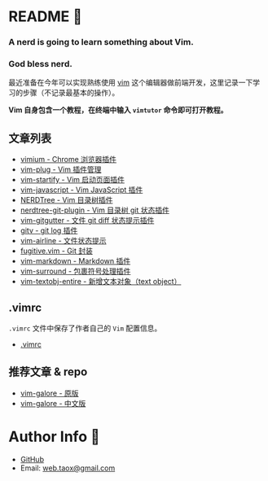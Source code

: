 # README 📑

### **A nerd is going to learn something about Vim.**

### **God bless nerd.**

最近准备在今年可以实现熟练使用 [vim](https://www.vim.org) 这个编辑器做前端开发，这里记录一下学习的步骤（不记录最基本的操作）。

**Vim 自身包含一个教程，在终端中输入 `vimtutor` 命令即可打开教程。**

## 文章列表

* [vimium - Chrome 浏览器插件](./documents/vimium.md)
* [vim-plug - Vim 插件管理](./documents/vim-plug.md)
* [vim-startify - Vim 启动页面插件](./documents/vim-startify.md)
* [vim-javascript - Vim JavaScript 插件](./documents/vim-javascript.md)
* [NERDTree - Vim 目录树插件](./documents/nerdtree.md)
* [nerdtree-git-plugin - Vim 目录树 git 状态插件](./documents/nerdtree-git-plugin.md)
* [vim-gitgutter - 文件 git diff 状态提示插件](./documents/vim-gitgutter.md)
* [gitv - git log 插件](./documents/gitv.md)
* [vim-airline - 文件状态提示](./documents/vim-airline.md)
* [fugitive.vim - Git 封装](./documents/fugitive.vim.md)
* [vim-markdown - Markdown 插件](./documents/vim-markdown.md)
* [vim-surround - 包裹符号处理插件](./documents/vim-surround.md)
* [vim-textobj-entire - 新增文本对象（text object）](./documents/vim-textobj-entire.md)

## .vimrc

`.vimrc` 文件中保存了作者自己的 `Vim` 配置信息。

* [.vimrc](./.vimrc)


## 推荐文章 & repo

* [vim-galore - 原版](https://github.com/mhinz/vim-galore)
* [vim-galore - 中文版](https://github.com/wsdjeg/vim-galore-zh_cn)

# Author Info 🦉

* [GitHub](https://github.com/Tao-Quixote)
* Email: <web.taox@gmail.com>
